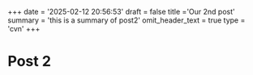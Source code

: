 +++
date = '2025-02-12 20:56:53'
draft = false
title ='Our 2nd post'
summary = 'this is a summary of post2'
omit_header_text = true
type = 'cvn'
+++

# Post 2
